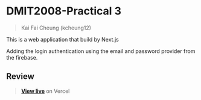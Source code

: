 # DMIT2008-Practical 3

>Kai Fai Cheung (kcheung12)

This is a web application that build by Next.js

Adding the login authentication using the email and password provider from the firebase.

## Review
>[**View live**](https://firebasevercel-kai.vercel.app) on Vercel